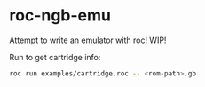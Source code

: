 # roc-ngb-emu

Attempt to write an emulator with roc! WIP!

Run to get cartridge info:

```bash
roc run examples/cartridge.roc -- <rom-path>.gb
```
